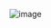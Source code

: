 ![image](https://github.com/ilrexho2011/Project-EULER-Possible-Solutions-Problems-301_to_400/assets/61479363/299fbfa8-fb38-4a84-a40c-0f226933155a)


